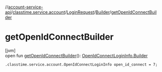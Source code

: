 //[account-service-api](../../../../index.md)/[classtime.service.account](../../index.md)/[LoginRequest](../index.md)/[Builder](index.md)/[getOpenIdConnectBuilder](get-open-id-connect-builder.md)

# getOpenIdConnectBuilder

[jvm]\
open fun [getOpenIdConnectBuilder](get-open-id-connect-builder.md)(): [OpenIdConnectLoginInfo.Builder](../../-open-id-connect-login-info/-builder/index.md)

`.classtime.service.account.OpenIdConnectLoginInfo open_id_connect = 7;`
